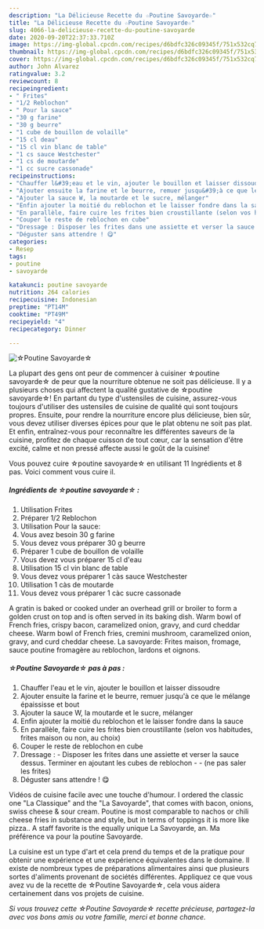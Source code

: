 ```yaml
---
description: "La Délicieuse Recette du ☆Poutine Savoyarde☆"
title: "La Délicieuse Recette du ☆Poutine Savoyarde☆"
slug: 4066-la-delicieuse-recette-du-poutine-savoyarde
date: 2020-09-20T22:37:33.710Z
image: https://img-global.cpcdn.com/recipes/d6bdfc326c09345f/751x532cq70/☆poutine-savoyarde☆-photo-principale-de-la-recette.jpg
thumbnail: https://img-global.cpcdn.com/recipes/d6bdfc326c09345f/751x532cq70/☆poutine-savoyarde☆-photo-principale-de-la-recette.jpg
cover: https://img-global.cpcdn.com/recipes/d6bdfc326c09345f/751x532cq70/☆poutine-savoyarde☆-photo-principale-de-la-recette.jpg
author: John Alvarez
ratingvalue: 3.2
reviewcount: 8
recipeingredient:
- " Frites"
- "1/2 Reblochon"
- " Pour la sauce"
- "30 g farine"
- "30 g beurre"
- "1 cube de bouillon de volaille"
- "15 cl deau"
- "15 cl vin blanc de table"
- "1 cs sauce Westchester"
- "1 cs de moutarde"
- "1 cc sucre cassonade"
recipeinstructions:
- "Chauffer l&#39;eau et le vin, ajouter le bouillon et laisser dissoudre"
- "Ajouter ensuite la farine et le beurre, remuer jusqu&#39;à ce que le mélange épaississe et bout"
- "Ajouter la sauce W, la moutarde et le sucre, mélanger"
- "Enfin ajouter la moitié du reblochon et le laisser fondre dans la sauce"
- "En parallèle, faire cuire les frites bien croustillante (selon vos habitudes, frites maison ou non, au choix)"
- "Couper le reste de reblochon en cube"
- "Dressage : Disposer les frites dans une assiette et verser la sauce dessus. Terminer en ajoutant les cubes de reblochon  (ne pas saler les frites)"
- "Déguster sans attendre ! 😋"
categories:
- Resep
tags:
- poutine
- savoyarde

katakunci: poutine savoyarde 
nutrition: 264 calories
recipecuisine: Indonesian
preptime: "PT14M"
cooktime: "PT49M"
recipeyield: "4"
recipecategory: Dinner

---
```



![☆Poutine Savoyarde☆](https://img-global.cpcdn.com/recipes/d6bdfc326c09345f/751x532cq70/☆poutine-savoyarde☆-photo-principale-de-la-recette.jpg)

La plupart des gens ont peur de commencer à cuisiner ☆poutine savoyarde☆ de peur que la nourriture obtenue ne soit pas délicieuse. Il y a plusieurs choses qui affectent la qualité gustative de ☆poutine savoyarde☆! En partant du type d'ustensiles de cuisine, assurez-vous toujours d'utiliser des ustensiles de cuisine de qualité qui sont toujours propres. Ensuite, pour rendre la nourriture encore plus délicieuse, bien sûr, vous devez utiliser diverses épices pour que le plat obtenu ne soit pas plat. Et enfin, entraînez-vous pour reconnaître les différentes saveurs de la cuisine, profitez de chaque cuisson de tout cœur, car la sensation d'être excité, calme et non pressé affecte aussi le goût de la cuisine!

<!--inarticleads1-->

Vous pouvez cuire ☆poutine savoyarde☆ en utilisant 11 Ingrédients et 8 pas. Voici comment vous cuire il.

##### Ingrédients de ☆poutine savoyarde☆ :

1. Utilisation  Frites
1. Préparer 1/2 Reblochon
1. Utilisation  Pour la sauce:
1. Vous avez besoin 30 g farine
1. Vous devez vous préparer 30 g beurre
1. Préparer 1 cube de bouillon de volaille
1. Vous devez vous préparer 15 cl d&#39;eau
1. Utilisation 15 cl vin blanc de table
1. Vous devez vous préparer 1 càs sauce Westchester
1. Utilisation 1 càs de moutarde
1. Vous devez vous préparer 1 càc sucre cassonade


A gratin is baked or cooked under an overhead grill or broiler to form a golden crust on top and is often served in its baking dish. Warm bowl of French fries, crispy bacon, caramelized onion, gravy, and curd cheddar cheese. Warm bowl of French fries, cremini mushroom, caramelized onion, gravy, and curd cheddar cheese. La savoyarde: Frites maison, fromage, sauce poutine fromagère au reblochon, lardons et oignons. 

<!--inarticleads2-->

##### ☆Poutine Savoyarde☆ pas à pas :

1. Chauffer l&#39;eau et le vin, ajouter le bouillon et laisser dissoudre
1. Ajouter ensuite la farine et le beurre, remuer jusqu&#39;à ce que le mélange épaississe et bout
1. Ajouter la sauce W, la moutarde et le sucre, mélanger
1. Enfin ajouter la moitié du reblochon et le laisser fondre dans la sauce
1. En parallèle, faire cuire les frites bien croustillante (selon vos habitudes, frites maison ou non, au choix)
1. Couper le reste de reblochon en cube
1. Dressage : - Disposer les frites dans une assiette et verser la sauce dessus. Terminer en ajoutant les cubes de reblochon -  - (ne pas saler les frites)
1. Déguster sans attendre ! 😋


Vidéos de cuisine facile avec une touche d&#39;humour. I ordered the classic one &#34;La Classique&#34; and the &#34;La Savoyarde&#34;, that comes with bacon, onions, swiss cheese &amp; sour cream. Poutine is most comparable to nachos or chili cheese fries in substance and style, but in terms of toppings it is more like pizza.. A staff favorite is the equally unique La Savoyarde, an. Ma préférence va pour la poutine Savoyarde. 

<!--inarticleads1-->

<p>
La cuisine est un type d'art et cela prend du temps et de la pratique pour obtenir une expérience et une expérience équivalentes dans le domaine. Il existe de nombreux types de préparations alimentaires ainsi que plusieurs sortes d'aliments provenant de sociétés différentes. Appliquez ce que vous avez vu de la recette de ☆Poutine Savoyarde☆, cela vous aidera certainement dans vos projets de cuisine.
</p>

<p>
<i>Si vous trouvez cette ☆Poutine Savoyarde☆ recette précieuse, partagez-la avec vos bons amis ou votre famille, merci et bonne chance.</i>
</p>
